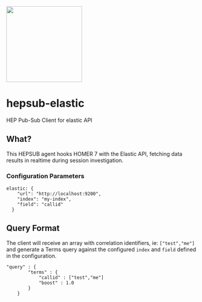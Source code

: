 <img src="https://user-images.githubusercontent.com/1423657/55069501-8348c400-5084-11e9-9931-fefe0f9874a7.png" width=200/>

# hepsub-elastic
HEP Pub-Sub Client for elastic API

## What?
This HEPSUB agent hooks HOMER 7 with the Elastic API, fetching data results in realtime during session investigation.

### Configuration Parameters
```
elastic: {
	"url": "http://localhost:9200",
	"index": "my-index",
	"field": "callid"
  }
```

## Query Format
The client will receive an array with correlation identifiers, ie: `["test","me"]` and generate a Terms query against the configured `index` and `field` defined in the configuration.
```
"query" : {
        "terms" : {
            "callid" : ["test","me"]
            "boost" : 1.0
        }
    }
```

